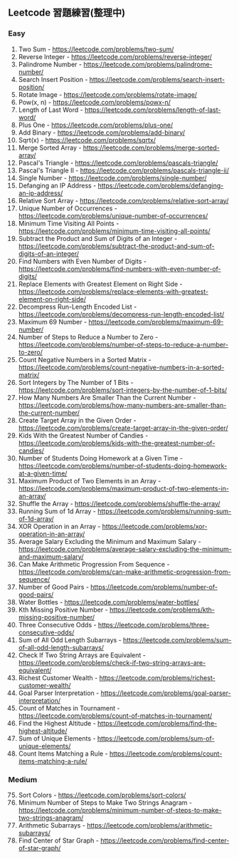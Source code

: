 ## Leetcode 習題練習(整理中)
### Easy
1. Two Sum - https://leetcode.com/problems/two-sum/<br>
7. Reverse Integer - https://leetcode.com/problems/reverse-integer/<br>
9. Palindrome Number - https://leetcode.com/problems/palindrome-number/<br>
35. Search Insert Position - https://leetcode.com/problems/search-insert-position/<br>
48. Rotate Image - https://leetcode.com/problems/rotate-image/
50. Pow(x, n) - https://leetcode.com/problems/powx-n/<br>
58. Length of Last Word - https://leetcode.com/problems/length-of-last-word/<br>
66. Plus One - https://leetcode.com/problems/plus-one/<br>
67. Add Binary - https://leetcode.com/problems/add-binary/<br>
69. Sqrt(x) - https://leetcode.com/problems/sqrtx/<br>
88. Merge Sorted Array - https://leetcode.com/problems/merge-sorted-array/<br>
118. Pascal's Triangle - https://leetcode.com/problems/pascals-triangle/<br>
119. Pascal's Triangle II - https://leetcode.com/problems/pascals-triangle-ii/<br>
136. Single Number - https://leetcode.com/problems/single-number/<br>
1108. Defanging an IP Address - https://leetcode.com/problems/defanging-an-ip-address/<br>
1122. Relative Sort Array - https://leetcode.com/problems/relative-sort-array/<br>
1207. Unique Number of Occurrences - https://leetcode.com/problems/unique-number-of-occurrences/<br>
1266. Minimum Time Visiting All Points - https://leetcode.com/problems/minimum-time-visiting-all-points/<br>
1281. Subtract the Product and Sum of Digits of an Integer - https://leetcode.com/problems/subtract-the-product-and-sum-of-digits-of-an-integer/<br>
1295. Find Numbers with Even Number of Digits - https://leetcode.com/problems/find-numbers-with-even-number-of-digits/<br>
1299. Replace Elements with Greatest Element on Right Side - https://leetcode.com/problems/replace-elements-with-greatest-element-on-right-side/<br>
1313. Decompress Run-Length Encoded List - https://leetcode.com/problems/decompress-run-length-encoded-list/<br>
1323. Maximum 69 Number - https://leetcode.com/problems/maximum-69-number/<br>
1342. Number of Steps to Reduce a Number to Zero - https://leetcode.com/problems/number-of-steps-to-reduce-a-number-to-zero/<br>
1351. Count Negative Numbers in a Sorted Matrix - https://leetcode.com/problems/count-negative-numbers-in-a-sorted-matrix/<br>
1356. Sort Integers by The Number of 1 Bits - https://leetcode.com/problems/sort-integers-by-the-number-of-1-bits/<br>
1365. How Many Numbers Are Smaller Than the Current Number - https://leetcode.com/problems/how-many-numbers-are-smaller-than-the-current-number/<br>
1389. Create Target Array in the Given Order - https://leetcode.com/problems/create-target-array-in-the-given-order/<br>
1431. Kids With the Greatest Number of Candies - https://leetcode.com/problems/kids-with-the-greatest-number-of-candies/<br>
1450. Number of Students Doing Homework at a Given Time - https://leetcode.com/problems/number-of-students-doing-homework-at-a-given-time/<br>
1464. Maximum Product of Two Elements in an Array - https://leetcode.com/problems/maximum-product-of-two-elements-in-an-array/<br>
1470. Shuffle the Array - https://leetcode.com/problems/shuffle-the-array/<br>
1480. Running Sum of 1d Array - https://leetcode.com/problems/running-sum-of-1d-array/<br>
1486. XOR Operation in an Array - https://leetcode.com/problems/xor-operation-in-an-array/<br>
1491. Average Salary Excluding the Minimum and Maximum Salary - https://leetcode.com/problems/average-salary-excluding-the-minimum-and-maximum-salary/<br>
1502. Can Make Arithmetic Progression From Sequence - https://leetcode.com/problems/can-make-arithmetic-progression-from-sequence/<br>
1512. Number of Good Pairs - https://leetcode.com/problems/number-of-good-pairs/<br>
1518. Water Bottles - https://leetcode.com/problems/water-bottles/<br>
1539. Kth Missing Positive Number - https://leetcode.com/problems/kth-missing-positive-number/<br>
1550. Three Consecutive Odds - https://leetcode.com/problems/three-consecutive-odds/<br>
1588. Sum of All Odd Length Subarrays - https://leetcode.com/problems/sum-of-all-odd-length-subarrays/<br>
1662. Check If Two String Arrays are Equivalent - https://leetcode.com/problems/check-if-two-string-arrays-are-equivalent/<br>
1672. Richest Customer Wealth - https://leetcode.com/problems/richest-customer-wealth/<br>
1678. Goal Parser Interpretation - https://leetcode.com/problems/goal-parser-interpretation/<br>
1688. Count of Matches in Tournament - https://leetcode.com/problems/count-of-matches-in-tournament/<br>
1732. Find the Highest Altitude - https://leetcode.com/problems/find-the-highest-altitude/<br>
1748. Sum of Unique Elements - https://leetcode.com/problems/sum-of-unique-elements/<br>
1773. Count Items Matching a Rule - https://leetcode.com/problems/count-items-matching-a-rule/<br>

### Medium
75. Sort Colors - https://leetcode.com/problems/sort-colors/<br>
1347. Minimum Number of Steps to Make Two Strings Anagram - https://leetcode.com/problems/minimum-number-of-steps-to-make-two-strings-anagram/<br>
1630. Arithmetic Subarrays - https://leetcode.com/problems/arithmetic-subarrays/<br>
1791. Find Center of Star Graph - https://leetcode.com/problems/find-center-of-star-graph/<br>